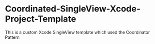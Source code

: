 # Coordinated-SingleView-Xcode-Project-Template
This is a custom Xcode SingleView template which used the Coordinator Pattern